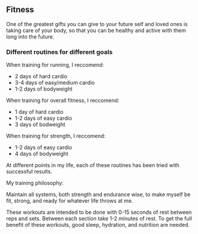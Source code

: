 ## Fitness

One of the greatest gifts you can give to your future self and loved ones is taking care of your body, so that you can be healthy and active with them long into the future.

### Different routines for different goals 
When training for running, I reccomend:
- 2 days of hard cardio
- 3-4 days of easy/medium cardio
- 1-2 days of bodyweight

When training for overall fitness, I reccomend:
- 1 day of hard cardio
- 1-2 days of easy cardio
- 3 days of bodweight

When training for strength, I reccomend:
- 1-2 days of easy cardio
- 4 days of bodyweight

At different points in my life, each of these routines has been tried with successful results.

My training philosophy:

Maintain all systems, both strength and endurance wise, to make myself be fit, strong, and ready for whatever life throws at me. 


These workouts are intended to be done with 0-15 seconds of rest between reps and
            sets. Between each section take 1-2 minutes of rest. To get the full benefit of these workouts, good sleep,
            hydration, and nutrition are needed.
